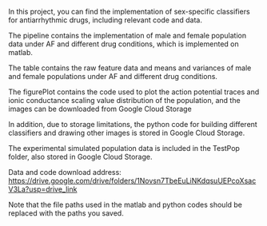 In this project, you can find the implementation of sex-specific classifiers for antiarrhythmic drugs, including relevant code and data.

The pipeline contains the implementation of male and female population data under AF and different drug conditions, which is implemented on matlab.

The table contains the raw feature data and means and variances of male and female populations under AF and different drug conditions.

The figurePlot contains the code used to plot the action potential traces and ionic conductance scaling value distribution of the population, and the images can be downloaded from Google Cloud Storage

In addition, due to storage limitations, the python code for building different classifiers and drawing other images is stored in Google Cloud Storage.

The experimental simulated population data is included in the TestPop folder, also stored in Google Cloud Storage.

Data and code download address: https://drive.google.com/drive/folders/1Novsn7TbeEuLiNKdqsuUEPcoXsacV3La?usp=drive_link

Note that the file paths used in the matlab and python codes should be replaced with the paths you saved.
